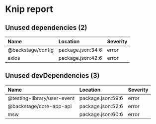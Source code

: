 # Knip report

## Unused dependencies (2)

| Name              | Location          | Severity |
| :---------------- | :---------------- | :------- |
| @backstage/config | package.json:34:6 | error    |
| axios             | package.json:42:6 | error    |

## Unused devDependencies (3)

| Name                        | Location          | Severity |
| :-------------------------- | :---------------- | :------- |
| @testing-library/user-event | package.json:59:6 | error    |
| @backstage/core-app-api     | package.json:52:6 | error    |
| msw                         | package.json:60:6 | error    |
